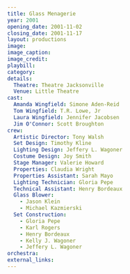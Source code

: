 ```yaml
---
title: Glass Menagerie
year: 2001
opening_date: 2001-11-02
closing_date: 2001-11-17
layout: productions
image:
image_caption:
image_credit:
playbill:
category:
details:
  Theatre: Theatre Jacksonville
  Venue: Little Theatre
cast:
  Amanda Wingfield: Simone Aden-Reid
  Tom Wingfield: T.R. Lowe, Jr
  Laura Wingfield: Jennifer Jacobsen
  Jim O'Connor: Scott Broughton
crew:
  Artistic Director: Tony Walsh
  Set Design: Timothy Kline
  Lighting Design: Jeffery L. Wagoner
  Costume Design: Joy Smith
  Stage Manager: Valerie Howard
  Properties: Claudia Wright
  Properties Assistant: Sarah Mayo
  Lighting Technician: Gloria Pepe
  Technical Assistant: Henry Bordeaux
  Glass Blower:
    - Jason Klein
    - Michael Kazmierski
  Set Construction:
    - Gloria Pepe
    - Karl Rogers
    - Henry Bordeaux
    - Kelly J. Wagoner
    - Jeffery L. Wagoner
orchestra:
external_links:
---
```

